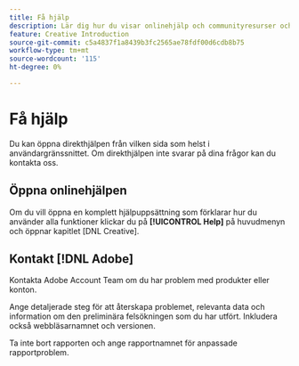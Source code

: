 ```yaml
---
title: Få hjälp
description: Lär dig hur du visar onlinehjälp och communityresurser och hur du får teknisk support.
feature: Creative Introduction
source-git-commit: c5a4837f1a8439b3fc2565ae78fdf00d6cdb8b75
workflow-type: tm+mt
source-wordcount: '115'
ht-degree: 0%

---
```


# Få hjälp

Du kan öppna direkthjälpen från vilken sida som helst i användargränssnittet. Om direkthjälpen inte svarar på dina frågor kan du kontakta oss.

## Öppna onlinehjälpen

Om du vill öppna en komplett hjälpuppsättning som förklarar hur du använder alla funktioner klickar du på **[!UICONTROL Help]** på huvudmenyn och öppnar kapitlet [DNL Creative].

<!--
## Ask the Adobe Advertising community

Look for answers to your questions in the [Adobe Advertising community forums](https://experienceleaguecommunities.adobe.com/t5/adobe-advertising/ct-p/adobe-advertising-cloud-community).
-->

## Kontakt [!DNL Adobe]

Kontakta Adobe Account Team om du har problem med produkter eller konton.

Ange detaljerade steg för att återskapa problemet, relevanta data och information om den preliminära felsökningen som du har utfört. Inkludera också webbläsarnamnet och versionen.

Ta inte bort rapporten och ange rapportnamnet för anpassade rapportproblem.
